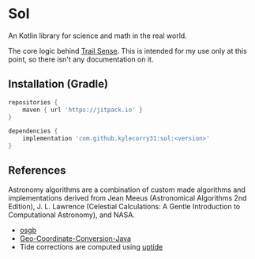# Sol
An Kotlin library for science and math in the real world.

The core logic behind [Trail Sense](https://github.com/kylecorry31/Trail-Sense). This is intended for my use only at this point, so there isn't any documentation on it. 

## Installation (Gradle)
```gradle
repositories {
    maven { url 'https://jitpack.io' }
}

dependencies {
    implementation 'com.github.kylecorry31:sol:<version>'
}
```

## References
Astronomy algorithms are a combination of custom made algorithms and implementations derived from Jean Meeus (Astronomical Algorithms 2nd Edition), J. L. Lawrence (Celestial Calculations: A Gentle Introduction to Computational Astronomy), and NASA.

- [osgb](https://github.com/kylecorry31/osgb/blob/master/LICENSE)
- [Geo-Coordinate-Conversion-Java](https://github.com/kylecorry31/Geo-Coordinate-Conversion-Java/blob/master/GDAL_License.TXT)
- Tide corrections are computed using [uptide](https://github.com/stephankramer/uptide/blob/master/LICENSE)
